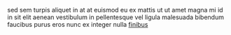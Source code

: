sed sem turpis aliquet in at at euismod eu ex mattis ut ut amet magna mi id in
sit elit aenean vestibulum in pellentesque vel ligula malesuada bibendum
faucibus purus eros nunc ex integer nulla
[finibus](generated_webpages/rhoncus6.md)